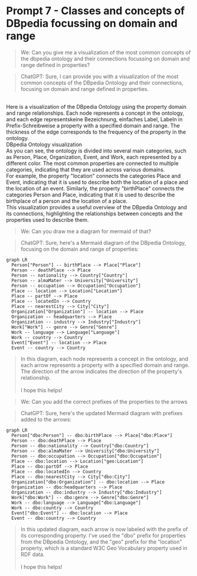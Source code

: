 # Prompt 7 - Classes and concepts of DBpedia focussing on domain and range

> We: Can you give me a visualization of the most common concepts of the dbpedia ontology and their connections focussing on domain and range defined in properties?

> ChatGPT: Sure, I can provide you with a visualization of the most common concepts of the DBpedia Ontology and their connections, focusing on domain and range defined in properties.
<br />
Here is a visualization of the DBpedia Ontology using the property domain and range relationships. Each node represents a concept in the ontology, and each edge representskeine Bezeichnung, einfaches Label, Labeln in Prefix-Schreibweise a property with a specified domain and range. The thickness of the edge corresponds to the frequency of the property in the ontology.
<br />
DBpedia Ontology visualization
<br />
As you can see, the ontology is divided into several main categories, such as Person, Place, Organization, Event, and Work, each represented by a different color. The most common properties are connected to multiple categories, indicating that they are used across various domains.
<br />
For example, the property "location" connects the categories Place and Event, indicating that it is used to describe both the location of a place and the location of an event. Similarly, the property "birthPlace" connects the categories Person and Place, indicating that it is used to describe the birthplace of a person and the location of a place.
<br />
This visualization provides a useful overview of the DBpedia Ontology and its connections, highlighting the relationships between concepts and the properties used to describe them. 

> We: Can you draw me a diagram for mermaid of that?

> ChatGPT: Sure, here's a Mermaid diagram of the DBpedia Ontology, focusing on the domain and range of properties:

```mermaid
graph LR
  Person["Person"] -- birthPlace --> Place["Place"]
  Person -- deathPlace --> Place
  Person -- nationality --> Country["Country"]
  Person -- almaMater --> University["University"]
  Person -- occupation --> Occupation["Occupation"]
  Place -- location --> Location["Location"]
  Place -- partOf --> Place
  Place -- locatedIn --> Country
  Place -- nearestCity --> City["City"]
  Organization["Organization"] -- location --> Place
  Organization -- headquarters --> Place
  Organization -- industry --> Industry["Industry"]
  Work["Work"] -- genre --> Genre["Genre"]
  Work -- language --> Language["Language"]
  Work -- country --> Country
  Event["Event"] -- location --> Place
  Event -- country --> Country
```

> In this diagram, each node represents a concept in the ontology, and each arrow represents a property with a specified domain and range. The direction of the arrow indicates the direction of the property's relationship.
<br /><br />
I hope this helps!

> We: Can you add the correct prefixes of the properties to the arrows

> ChatGPT: Sure, here's the updated Mermaid diagram with prefixes added to the arrows:

```mermaid
graph LR
  Person["dbo:Person"] -- dbo:birthPlace --> Place["dbo:Place"]
  Person -- dbo:deathPlace --> Place
  Person -- dbo:nationality --> Country["dbo:Country"]
  Person -- dbo:almaMater --> University["dbo:University"]
  Person -- dbo:occupation --> Occupation["dbo:Occupation"]
  Place -- dbo:location --> Location["geo:Location"]
  Place -- dbo:partOf --> Place
  Place -- dbo:locatedIn --> Country
  Place -- dbo:nearestCity --> City["dbo:City"]
  Organization["dbo:Organization"] -- dbo:location --> Place
  Organization -- dbo:headquarters --> Place
  Organization -- dbo:industry --> Industry["dbo:Industry"]
  Work["dbo:Work"] -- dbo:genre --> Genre["dbo:Genre"]
  Work -- dbo:language --> Language["dbo:Language"]
  Work -- dbo:country --> Country
  Event["dbo:Event"] -- dbo:location --> Place
  Event -- dbo:country --> Country
```

> In this updated diagram, each arrow is now labeled with the prefix of its corresponding property. I've used the "dbo" prefix for properties from the DBpedia Ontology, and the "geo" prefix for the "location" property, which is a standard W3C Geo Vocabulary property used in RDF data.
<br /><br />
I hope this helps!